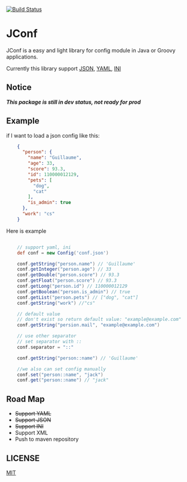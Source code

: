 [![Build Status](https://travis-ci.org/nateriver520/jconf.svg?branch=master)](https://travis-ci.org/nateriver520/jconf)

JConf
===============

JConf is a easy and light library for config module in Java or Groovy applications.

Currently this library support [JSON](http://en.wikipedia.org/wiki/JSON), [YAML](http://en.wikipedia.org/wiki/YAML), [INI](https://en.wikipedia.org/wiki/INI_file)

Notice
---------------

***This package is still in dev status, not ready for prod***

Example
---------------

if I want to load a json config like this:

```json
    {
      "person": {
        "name": "Guillaume",
        "age": 33,
        "score": 93.3,
        "id": 110000012129,
        "pets": [
          "dog",
          "cat"
        ],
        "is_admin": true
      },
      "work": "cs"
    }
```

Here is example

```groovy

    // support yaml, ini
    def conf = new Config('conf.json')

    conf.getString("person.name") // 'Guillaume'
    conf.getInteger("person.age") // 33
    conf.getDouble("person.score") // 93.3
    conf.getFloat("person.score") // 93.3
    conf.getLong("person.id") // 110000012129
    conf.getBoolean("person.is_admin") // true
    conf.getList("person.pets") // ["dog", "cat"]
    conf.getString("work") //"cs"

    // default value
    // don't exist so return default value: "example@example.com"
    conf.getString("persion.mail", "example@example.com")

    // use other separator
    // set separator with ::
    conf.separator = "::"

    conf.getString("person::name") // 'Guillaume'

    //we also can set config manually
    conf.set("person::name", "jack")
    conf.get("person::name") // "jack"

```
Road Map
------------
- ~~Support YAML~~
- ~~Support JSON~~
- ~~Support INI~~
- Support XML
- Push to maven repository


LICENSE
-------------
[MIT](LICENSE)
